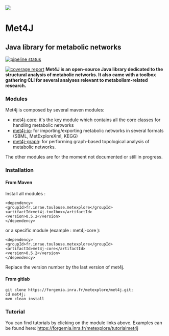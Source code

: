 ![](https://forgemia.inra.fr/uploads/-/system/project/avatar/864/met4J_logo.png?width=64)
# Met4J

## Java library for metabolic networks

[![pipeline status](https://forgemia.inra.fr/metexplore/met4j/badges/develop/pipeline.svg)](https://forgemia.inra.fr/metexplore/met4j/-/commits/ci_coverage2)

[![coverage report](https://forgemia.inra.fr/metexplore/met4j/badges/develop/coverage.svg)](https://forgemia.inra.fr/metexplore/met4j/-/commits/ci_coverage2)
**Met4J is an open-source Java library dedicated to the structural analysis of metabolic networks. It also came with a toolbox gathering CLI for several analyses relevant to metabolism-related research.**

### Modules

Met4j is composed by several maven modules:
- [met4j-core](met4j-core/README.md): it's the key module which contains all the core 
classes for handling metabolic networks
- [met4j-io](met4j-io/README.md): for importing/exporting metabolic networks in several 
formats (SBML, MetExploreXml, KEGG)
- [met4j-graph](met4j-graph/README.md): for performing graph-based topological analysis of metabolic networks.

The other modules are for the moment not documented or still in progress.



### Installation

#### From Maven

Install all modules :
```
<dependency>
<groupId>fr.inrae.toulouse.metexplore</groupId>
<artifactId>met4j-toolbox</artifactId>
<version>0.5.2</version>
</dependency>
```

or a specific module (example : met4j-core ):
```
<dependency>
<groupId>fr.inrae.toulouse.metexplore</groupId>
<artifactId>met4j-core</artifactId>
<version>0.5.2</version>
</dependency>
```

Replace the version number by the last version of met4j.

#### From gitlab

```
git clone https://forgemia.inra.fr/metexplore/met4j.git;
cd met4j;
mvn clean install 
```

### Tutorial

You can find tutorials by clicking on the module links above.
Examples can be found here:
https://forgemia.inra.fr/metexplore/tutorialmet4j





